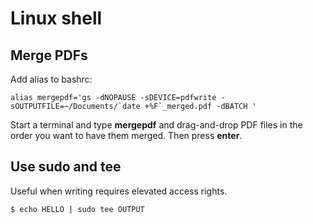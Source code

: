 # Linux shell

Merge PDFs
---

Add alias to bashrc:

```
alias mergepdf='gs -dNOPAUSE -sDEVICE=pdfwrite -sOUTPUTFILE=~/Documents/`date +%F`_merged.pdf -dBATCH '
```

Start a terminal and type __mergepdf__ and drag-and-drop PDF files in the order you want to have them merged. Then press __enter__.

Use sudo and tee
---

Useful when writing requires elevated access rights.

```
$ echo HELLO | sudo tee OUTPUT
```